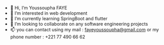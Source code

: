 - 👋 Hi, I’m Youssoupha FAYE 
- 👀 I’m interested in web development
- 🌱 I’m currently learning SpringBoot and flutter
- 💞️ I’m looking to collaborate on any software engineering projects
- 📫 you can contact using my mail : fayeyoussoupha@gmail.com or my phone number : +221 77 490 66 62 

<!---
fayeyoussou/fayeyoussou is a ✨ special ✨ repository because its `README.md` (this file) appears on your GitHub profile.
You can click the Preview link to take a look at your changes.
--->
